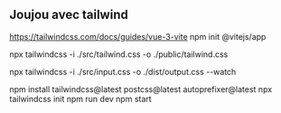 Joujou avec tailwind
-----

https://tailwindcss.com/docs/guides/vue-3-vite
npm init @vitejs/app

npx tailwindcss -i ./src/tailwind.css -o ./public/tailwind.css

npx tailwindcss -i ./src/input.css -o ./dist/output.css --watch

npm install tailwindcss@latest postcss@latest autoprefixer@latest
npx tailwindcss init
npm run dev
npm start
